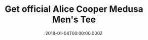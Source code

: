 ---
campaign-uuid: "c-2b847184-28fa-4441-9996-d4a6a379e87f"
type: "Product"
category: "Fashion"
date: "2018-01-04T00:00:00.000Z"
end-date: "2018-01-31T00:00:00.000Z"
disable-form: false
is_promoted: true
has_entry_page: false
title: "Get official Alice Cooper Medusa Men's Tee"
competition-description: "Officially licensed Alice Cooper Mens T-Shirt which is supplied\
  \ in Black coloured cotton and is available in a wide range of sizes. Features the\
  \ Alice Cooper Medusa design motif with an illuminous puff print.<br/>Heavy cotton\
  \ classic fit adult Gildan t-shirt with taped neck and shoulders, pre-shrunk jersey\
  \ knit and quarter-turned to eliminate creases.<br/>Fabric - 100% Cotton (Heather\
  \ Grey, 90% cotton 10% polyester) Weight - White 175gsm, Colours 185gsm"
banner-img: "nmemerch-alice_cooper_tee_main.jpg"
logo-left-href: "https://nmemerch.com/products/copy-of-alice-cooper-elected-mens-tee?variant=26194764869"
logo-left-image: "nmemerch-logo.jpg"
logo-left-title: "NME Merch"
has-winner: false
---